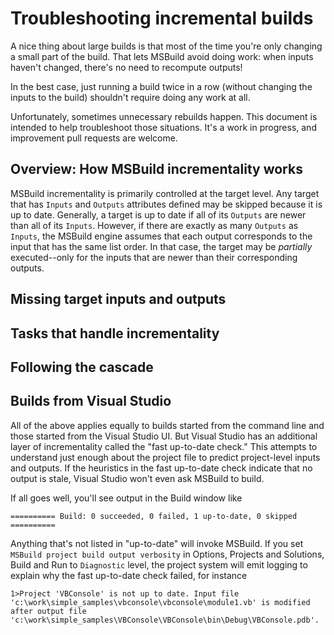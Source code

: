 # Troubleshooting incremental builds

A nice thing about large builds is that most of the time you're only changing a small part of the build. That lets MSBuild avoid doing work: when inputs haven't changed, there's no need to recompute outputs!

In the best case, just running a build twice in a row (without changing the inputs to the build) shouldn't require doing any work at all.

Unfortunately, sometimes unnecessary rebuilds happen. This document is intended to help troubleshoot those situations. It's a work in progress, and improvement pull requests are welcome.

## Overview: How MSBuild incrementality works

MSBuild incrementality is primarily controlled at the target level. Any target that has `Inputs` and `Outputs` attributes defined may be skipped because it is up to date. Generally, a target is up to date if all of its `Outputs` are newer than all of its `Inputs`. However, if there are exactly as many `Outputs` as `Inputs`, the MSBuild engine assumes that each output corresponds to the input that has the same list order. In that case, the target may be *partially* executed--only for the inputs that are newer than their corresponding outputs.   

## Missing target inputs and outputs

## Tasks that handle incrementality

## Following the cascade

## Builds from Visual Studio

All of the above applies equally to builds started from the command line and those started from the Visual Studio UI. But Visual Studio has an additional layer of incrementality called the "fast up-to-date check." This attempts to understand just enough about the project file to predict project-level inputs and outputs. If the heuristics in the fast up-to-date check indicate that no output is stale, Visual Studio won't even ask MSBuild to build.

If all goes well, you'll see output in the Build window like

    ========== Build: 0 succeeded, 0 failed, 1 up-to-date, 0 skipped ==========
	
Anything that's not listed in "up-to-date" will invoke MSBuild. If you set `MSBuild project build output verbosity` in Options, Projects and Solutions, Build and Run to `Diagnostic` level, the project system will emit logging to explain why the fast up-to-date check failed, for instance

    1>Project 'VBConsole' is not up to date. Input file 'c:\work\simple_samples\vbconsole\vbconsole\module1.vb' is modified after output file 'c:\work\simple_samples\VBConsole\VBConsole\bin\Debug\VBConsole.pdb'.

